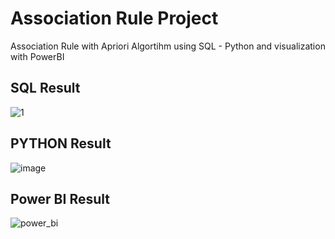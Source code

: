 # Association Rule Project 
Association Rule with Apriori Algortihm using SQL - Python and visualization with PowerBI

## SQL Result

![1](https://user-images.githubusercontent.com/63555029/229739567-4cd8d468-6b0b-46d4-bc75-62016a9fa573.png)

## PYTHON Result

![image](https://user-images.githubusercontent.com/63555029/229740334-9ada56c4-57ca-4d02-9f0b-e1ec1bbd10f6.png)

## Power BI Result

![power_bi](https://user-images.githubusercontent.com/63555029/230896257-2cdbe907-9b6f-4803-aa8a-13d7332d9f00.png)

